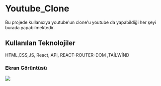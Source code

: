 
<h1>Youtube_Clone</h1>


Bu projede kullanıcıya youtube'un clone'u youtube da yapabildiği her şeyi burada yapabilmektedir.


<h2>Kullanılan Teknolojiler</h2>


HTML,CSS,JS, React, API, REACT-ROUTER-DOM ,TAİLWİND


<h3>Ekran Görüntüsü</h3>


![](/public/youtube.gif)



